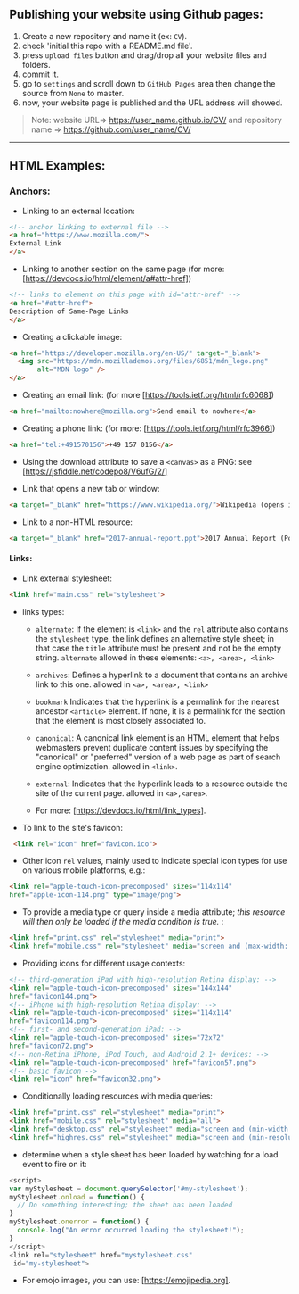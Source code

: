 ## Publishing your website using Github pages:

1. Create a new repository and name it (ex: `CV`).
2. check 'initial this repo with a README.md file'.
3. press `upload files` button and drag/drop all your website files and folders.
4. commit it.
5. go to `settings` and scroll down to `GitHub Pages` area then change the source from `None` to master.
6. now, your website page is published and the URL address will showed.

> Note: website URL=> https://user_name.github.io/CV/
and repository name => https://github.com/user_name/CV/
<hr>

## HTML Examples:

### Anchors:

* Linking to an external location:
```html
<!-- anchor linking to external file -->
<a href="https://www.mozilla.com/">
External Link
</a>
```
* Linking to another section on the same page (for more: [https://devdocs.io/html/element/a#attr-href])
```html
<!-- links to element on this page with id="attr-href" -->
<a href="#attr-href">
Description of Same-Page Links
</a>
```
* Creating a clickable image:
```html
<a href="https://developer.mozilla.org/en-US/" target="_blank">
  <img src="https://mdn.mozillademos.org/files/6851/mdn_logo.png"
       alt="MDN logo" />
</a>
```
* Creating an email link:
(for more [https://tools.ietf.org/html/rfc6068])

```html
<a href="mailto:nowhere@mozilla.org">Send email to nowhere</a>
```
* Creating a phone link:
(for more: [https://tools.ietf.org/html/rfc3966])

```html
<a href="tel:+491570156">+49 157 0156</a>
```
* Using the download attribute to save a `<canvas>` as a PNG:
see [https://jsfiddle.net/codepo8/V6ufG/2/]

* Link that opens a new tab or window:

```html
<a target="_blank" href="https://www.wikipedia.org/">Wikipedia (opens in a new window)</a>
```

* Link to a non-HTML resource:

```html
<a target="_blank" href="2017-annual-report.ppt">2017 Annual Report (PowerPoint)</a>
```

#### Links:

* Link external stylesheet:

```html
<link href="main.css" rel="stylesheet">
```

* links types:
  - `alternate`: If the element is `<link>` and the `rel` attribute also contains the `stylesheet` type, the link defines an alternative style sheet; in that case the `title` attribute must be present and not be the empty string. `alternate` allowed in these elements: `<a>, <area>, <link>`

  -  `archives`: Defines a hyperlink to a document that contains an archive link to this one. allowed in `<a>, <area>, <link>`
  - `bookmark` 	Indicates that the hyperlink is a permalink for the nearest ancestor `<article>` element. If none, it is a permalink for the section that the element is most closely associated to.
  - `canonical`: A canonical link element is an HTML element that helps webmasters prevent duplicate content issues by specifying the "canonical" or "preferred" version of a web page as part of search engine optimization. allowed in `<link>`.
  - `external`: Indicates that the hyperlink leads to a resource outside the site of the current page. allowed in `<a>,<area>`.
  - For more: [https://devdocs.io/html/link_types].

* To link to the site's favicon:

```html
 <link rel="icon" href="favicon.ico">
 ```
* Other icon `rel` values, mainly used to indicate special icon types for use on various mobile platforms, e.g.:
```html
<link rel="apple-touch-icon-precomposed" sizes="114x114"
href="apple-icon-114.png" type="image/png">
```

* To provide a media type or query inside a media attribute; <em>this resource will then only be loaded if the media condition is true.</em> :

```html
<link href="print.css" rel="stylesheet" media="print">
<link href="mobile.css" rel="stylesheet" media="screen and (max-width: 600px)">
```
* Providing icons for different usage contexts:

```html
<!-- third-generation iPad with high-resolution Retina display: -->
<link rel="apple-touch-icon-precomposed" sizes="144x144"
href="favicon144.png">
<!-- iPhone with high-resolution Retina display: -->
<link rel="apple-touch-icon-precomposed" sizes="114x114"
href="favicon114.png">
<!-- first- and second-generation iPad: -->
<link rel="apple-touch-icon-precomposed" sizes="72x72"
href="favicon72.png">
<!-- non-Retina iPhone, iPod Touch, and Android 2.1+ devices: -->
<link rel="apple-touch-icon-precomposed" href="favicon57.png">
<!-- basic favicon -->
<link rel="icon" href="favicon32.png">
```

* Conditionally loading resources with media queries:

```html
<link href="print.css" rel="stylesheet" media="print">
<link href="mobile.css" rel="stylesheet" media="all">
<link href="desktop.css" rel="stylesheet" media="screen and (min-width: 600px)">
<link href="highres.css" rel="stylesheet" media="screen and (min-resolution: 300dpi)">
```
* determine when a style sheet has been loaded by watching for a load event to fire on it:

```js
<script>
var myStylesheet = document.querySelector('#my-stylesheet');
myStylesheet.onload = function() {
  // Do something interesting; the sheet has been loaded
}
myStylesheet.onerror = function() {
  console.log("An error occurred loading the stylesheet!");
}
</script>
<link rel="stylesheet" href="mystylesheet.css"
 id="my-stylesheet">
```
* For emojo images, you can use: [https://emojipedia.org].
